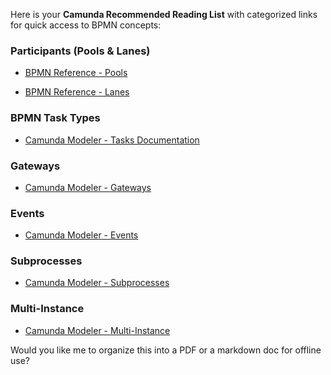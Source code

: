 Here is your **Camunda Recommended Reading List** with categorized links for quick access to BPMN concepts:
  
### **Participants (Pools & Lanes)**
 
 
- [BPMN Reference - Pools](https://camunda.com/bpmn/reference/#participants-pool)
 
- [BPMN Reference - Lanes](https://camunda.com/bpmn/reference/#participants-lane)
 

  
### **BPMN Task Types**
 
 
- [Camunda Modeler - Tasks Documentation](https://docs.camunda.io/docs/components/modeler/bomn/tasks/)
 

  
### **Gateways**
 
 
- [Camunda Modeler - Gateways](https://docs.camunda.io/docs/components/modeler/bpmn/gateways/)
 

  
### **Events**
 
 
- [Camunda Modeler - Events](https://docs.camunda.io/docs/components/modeler/bpmn/events/)
 

  
### **Subprocesses**
 
 
- [Camunda Modeler - Subprocesses](https://docs.camunda.io/docs/components/modeler/bpmn/subprocesses/)
 

  
### **Multi-Instance**
 
 
- [Camunda Modeler - Multi-Instance](https://docs.camunda.io/docs/components/modeler/bomn/multi-instance/)
 

  
Would you like me to organize this into a PDF or a markdown doc for offline use?